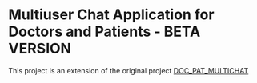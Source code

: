 # Multiuser Chat Application for Doctors and Patients - BETA VERSION

This project is an extension of the original project [DOC_PAT_MULTICHAT](https://github.com/so-mb/doc_pat_multichat)